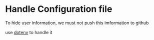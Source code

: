 # Handle Configuration file

To hide user information, we must not push this imformation to github

use [dotenv](https://www.npmjs.com/package/dotenv) to handle it

